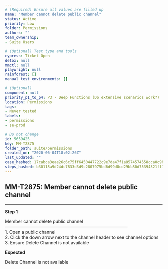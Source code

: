 ```yaml
---
# (Required) Ensure all values are filled up
name: "Member cannot delete public channel"
status: Active
priority: Low
folder: Permissions
authors: ""
team_ownership: 
- Suite Users

# (Optional) Test type and tools
cypress: Ticket Open
detox: null
mmctl: null
playwright: null
rainforest: []
manual_test_environments: []

# (Optional)
component: null
priority_p1_to_p4: P3 - Deep Functions (Do extensive scenarios work?)
location: Permissions
tags: 
- Never tested
labels: 
- permissions
- se-prod

# Do not change
id: 5659425
key: MM-T2875
folder_path: suite/permissions
created_on: "2020-06-04T18:02:26Z"
last_updated: ""
case_hashed: 17cabca3eae26c6c75ff6450447722c9e7da47f1a8574574558cca0c9bf19a3bf67fe1f32025db73d454844c65a37189
steps_hashed: b30118a9d24dc7833d3d9c2807975bd6d99d8cd29bb80d75394321ff1dfcaa03e60d8ccf3873826a48e2cccd1ff6a9f8
---
```


## MM-T2875: Member cannot delete public channel

---

**Step 1**

Member cannot delete public channel\
————————————————————————————\
1\. Open a public channel\
2\. Click the down arrow next to the channel header to see channel options\
3\. Ensure Delete Channel is not available

**Expected**

Delete Channel is not available
